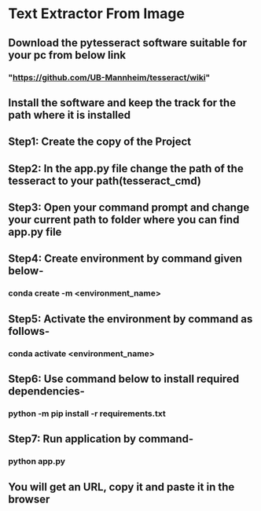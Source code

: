 # Text Extractor From Image
## Download the pytesseract software suitable for your pc from below link
### "https://github.com/UB-Mannheim/tesseract/wiki"
## Install the software and keep the track for the path where it is installed 
## Step1: Create the copy of the Project
## Step2: In the app.py file change the path of the tesseract to your path(tesseract_cmd)
## Step3: Open your command prompt and change your current path to folder where you can find app.py file
## Step4: Create environment by command given below-
### conda create -m <environment_name>
## Step5: Activate the environment by command as follows-
### conda activate <environment_name>
## Step6: Use command below to  install required dependencies-
### python -m pip install -r requirements.txt
## Step7: Run application by command-
### python app.py
## You will get an URL, copy it and paste it in the browser
